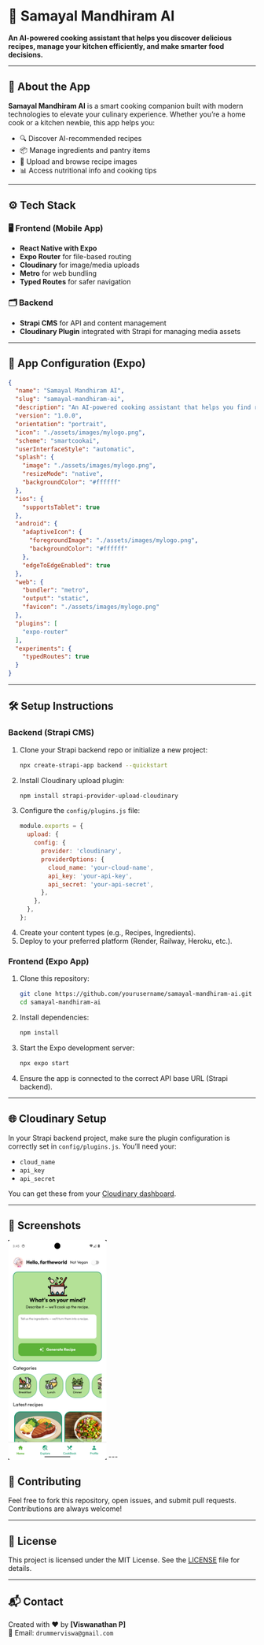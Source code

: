 # 🍲 Samayal Mandhiram AI

**An AI-powered cooking assistant that helps you discover delicious recipes, manage your kitchen efficiently, and make smarter food decisions.**

---

## 🧠 About the App

**Samayal Mandhiram AI** is a smart cooking companion built with modern technologies to elevate your culinary experience. Whether you’re a home cook or a kitchen newbie, this app helps you:

- 🔍 Discover AI-recommended recipes
- 📦 Manage ingredients and pantry items
- 📸 Upload and browse recipe images
- 📊 Access nutritional info and cooking tips

---

## ⚙️ Tech Stack

### 🖥️ Frontend (Mobile App)
- **React Native with Expo**
- **Expo Router** for file-based routing
- **Cloudinary** for image/media uploads
- **Metro** for web bundling
- **Typed Routes** for safer navigation

### 🗂️ Backend
- **Strapi CMS** for API and content management
- **Cloudinary Plugin** integrated with Strapi for managing media assets

---

## 📱 App Configuration (Expo)

```json
{
  "name": "Samayal Mandhiram AI",
  "slug": "samayal-mandhiram-ai",
  "description": "An AI-powered cooking assistant that helps you find recipes and manage your kitchen.",
  "version": "1.0.0",
  "orientation": "portrait",
  "icon": "./assets/images/mylogo.png",
  "scheme": "smartcookai",
  "userInterfaceStyle": "automatic",
  "splash": {
    "image": "./assets/images/mylogo.png",
    "resizeMode": "native",
    "backgroundColor": "#ffffff"
  },
  "ios": {
    "supportsTablet": true
  },
  "android": {
    "adaptiveIcon": {
      "foregroundImage": "./assets/images/mylogo.png",
      "backgroundColor": "#ffffff"
    },
    "edgeToEdgeEnabled": true
  },
  "web": {
    "bundler": "metro",
    "output": "static",
    "favicon": "./assets/images/mylogo.png"
  },
  "plugins": [
    "expo-router"
  ],
  "experiments": {
    "typedRoutes": true
  }
}
```

---

## 🛠️ Setup Instructions

### Backend (Strapi CMS)
1. Clone your Strapi backend repo or initialize a new project:
   ```bash
   npx create-strapi-app backend --quickstart
   ```
2. Install Cloudinary upload plugin:
   ```bash
   npm install strapi-provider-upload-cloudinary
   ```
3. Configure the `config/plugins.js` file:
   ```js
   module.exports = {
     upload: {
       config: {
         provider: 'cloudinary',
         providerOptions: {
           cloud_name: 'your-cloud-name',
           api_key: 'your-api-key',
           api_secret: 'your-api-secret',
         },
       },
     },
   };
   ```
4. Create your content types (e.g., Recipes, Ingredients).
5. Deploy to your preferred platform (Render, Railway, Heroku, etc.).

### Frontend (Expo App)
1. Clone this repository:
   ```bash
   git clone https://github.com/yourusername/samayal-mandhiram-ai.git
   cd samayal-mandhiram-ai
   ```
2. Install dependencies:
   ```bash
   npm install
   ```
3. Start the Expo development server:
   ```bash
   npx expo start
   ```
4. Ensure the app is connected to the correct API base URL (Strapi backend).

---

## 🌐 Cloudinary Setup

In your Strapi backend project, make sure the plugin configuration is correctly set in `config/plugins.js`. You’ll need your:

- `cloud_name`
- `api_key`
- `api_secret`

You can get these from your [Cloudinary dashboard](https://cloudinary.com/console).

---

## 📸 Screenshots
<img src="screenshot.png" width="200" />
---

## 🤝 Contributing

Feel free to fork this repository, open issues, and submit pull requests. Contributions are always welcome!

---

## 📃 License

This project is licensed under the MIT License. See the [LICENSE](LICENSE) file for details.

---

## 📬 Contact

Created with ❤️ by **[Viswanathan P]**  
📧 Email: `drummerviswa@gmail.com`
